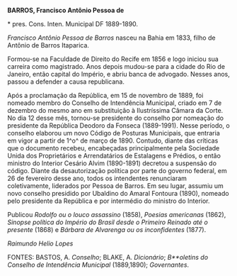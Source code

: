 **BARROS, Francisco Antônio Pessoa de**

\* pres. Cons. Inten. Municipal DF 1889-1890.

*Francisco Antônio Pessoa de Barros* nasceu na Bahia em 1833, filho de
Antônio de Barros Itaparica.

Formou-se na Faculdade de Direito do Recife em 1856 e logo iniciou sua
carreira como magistrado. Anos depois mudou-se para a cidade do Rio de
Janeiro, então capital do Império, e abriu banca de advogado. Nesses
anos, passou a defender a causa republicana.

Após a proclamação da República, em 15 de novembro de 1889, foi nomeado
membro do Conselho de Intendência Municipal, criado em 7 de dezembro do
mesmo ano em substituição à Ilustríssima Câmara da Corte. No dia 12
desse mês, tornou-se presidente do conselho por nomeação do presidente
da República Deodoro da Fonseca (1889-1991). Nesse período, o conselho
elaborou um novo Código de Posturas Municipais, que entraria em vigor a
partir de 1^o^ de março de 1890. Contudo, diante das críticas que o
documento recebeu, encabeçadas principalmente pela Sociedade Unida dos
Proprietários e Arrendatários de Estalagens e Prédios, o então ministro
do Interior Cesário Alvim (1890-1891) decretou a suspensão do código.
Diante da desautorização política por parte do governo federal, em 26 de
fevereiro desse ano, todos os intendentes renunciaram coletivamente,
liderados por Pessoa de Barros. Em seu lugar, assumiu um novo conselho
presidido por Ubaldino do Amaral Fontoura (1890), nomeado pelo
presidente da República e por intermédio do ministro do Interior.

Publicou *Rodolfo ou o louco assassino* (1858), *Poesias americanas*
(1862), *Sinopse política do Império do Brasil desde o Primeiro Reinado
até o presente* (1868) e *Bárbara de Alvarenga ou os inconfidentes*
(1877).

*Raimundo Helio Lopes*

FONTES: BASTOS, A. *Conselho*; BLAKE, A. *Dicionário*; *B**oletins do
Conselho de Intendência Municipal* (1889,1890); *Governantes*.
